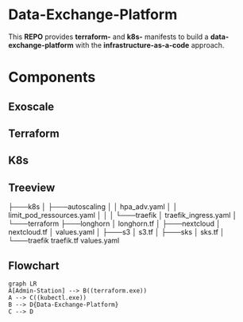 # Data-Exchange-Platform

This **REPO** provides **terraform-** and **k8s-** manifests to build a **data-exchange-platform** with the **infrastructure-as-a-code** approach.


# Components

## Exoscale
## Terraform
## K8s


## Treeview
├───k8s
│   ├───autoscaling
│   │       hpa_adv.yaml
│   │       limit_pod_ressources.yaml
│   │
│   └───traefik
│           traefik_ingress.yaml
│
└───terraform
    ├───longhorn
    │       longhorn.tf
    │
    ├───nextcloud
    │       nextcloud.tf
    │       values.yaml
    │
    ├───s3
    │       s3.tf
    │
    ├───sks
    │       sks.tf
    │
    └───traefik
            traefik.tf
            values.yaml
            
## Flowchart
```mermaid
graph LR
A[Admin-Station] --> B((terraform.exe))
A --> C((kubectl.exe))
B --> D{Data-Exchange-Platform}
C --> D
```
